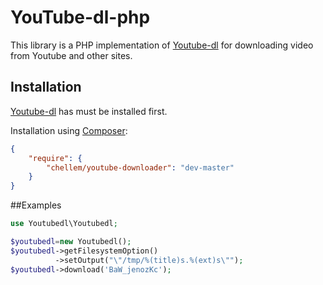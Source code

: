 YouTube-dl-php
==============
This library is a PHP implementation of [Youtube-dl](https://github.com/rg3/youtube-dl) for downloading video from Youtube and other sites.

## Installation

[Youtube-dl](https://github.com/rg3/youtube-dl) has must be installed first.

Installation using [Composer](https://getcomposer.org):

```json
{
    "require": {
        "chellem/youtube-downloader": "dev-master"
    }
}
```


##Examples
```php
use Youtubedl\Youtubedl;

$youtubedl=new Youtubedl();
$youtubedl->getFilesystemOption()
          ->setOutput("\"/tmp/%(title)s.%(ext)s\"");
$youtubedl->download('BaW_jenozKc');
```
